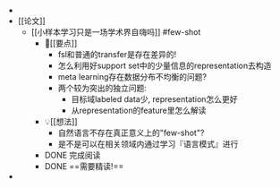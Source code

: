 -
- [[论文]]
	- [[小样本学习只是一场学术界自嗨吗]] #few-shot
		- 📌[[要点]]
			- fsl和普通的transfer是存在差异的!
			- 怎么利用好support set中的少量信息的representation去构造
			- meta learning存在数据分布不均衡的问题?
			- 两个较为突出的独立问题:
				- 目标域labeled data少, representation怎么更好
				- 从representation的feature里怎么解读
		- 💡[[想法]]
			- 自然语言不存在真正意义上的"few-shot"?
			- 是不是可以在相关领域内通过学习『语言模式』进行
		- DONE 完成阅读
		- DONE ==需要精读!==
-